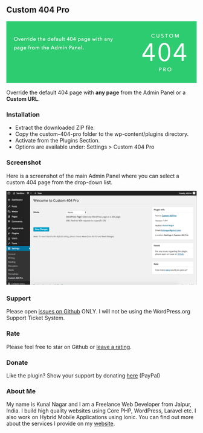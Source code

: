 ## Custom 404 Pro

![Banner](assets/banner-772x250.png "Banner")

Override the default 404 page with **any page** from the Admin Panel or a **Custom URL**.

### Installation

* Extract the downloaded ZIP file.
* Copy the custom-404-pro folder to the wp-content/plugins directory.
* Activate from the Plugins Section.
* Options are available under: Settings > Custom 404 Pro

### Screenshot

Here is a screenshot of the main Admin Panel where you can select a custom 404 page from the drop-down list.

![Go to Settings > Custom 404 Pro to open up the Options Page](assets/screenshot-2.png "Title")

### Support

Please open [issues on Github](https://github.com/kunalnagar/custom-404-pro/issues) ONLY. I will not be using the WordPress.org Support Ticket System.

### Rate

Please feel free to star on Github or [leave a rating](https://wordpress.org/plugins/custom-404-pro/).

### Donate

Like the plugin? Show your support by donating [here](http://kunalnagar.in/donate) (PayPal)

### About Me

My name is Kunal Nagar and I am a Freelance Web Developer from Jaipur, India. I build high quality websites using Core PHP, WordPress, Laravel etc. I also work on Hybrid Mobile Applications using Ionic. You can find out more about the services I provide on my [website](http://kunalnagar.in).